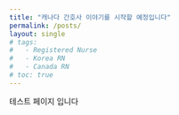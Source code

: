 ```yaml
---
title: "캐나다 간호사 이야기를 시작할 예정입니다"
permalink: /posts/
layout: single
# tags:
#   - Registered Nurse
#   - Korea RN
#   - Canada RN
# toc: true
---
```


테스트 페이지 입니다